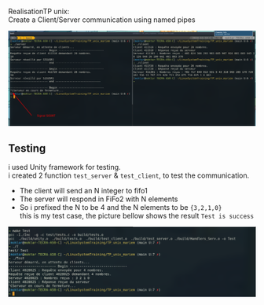 RealisationTP unix:<br> 
Create a Client/Server communication using named pipes

![pic](./TP_unix.png)


## Testing
i used Unity framework for testing.<br> 
i created 2 function `test_server` & `test_client`, to test the communication.<br>
- The client will send an N integer to fifo1 <br>
- The server will respond in FiFo2 with N elements <br>
- So i prefixed the N to be 4 and the N elements to be `{3,2,1,0}`<br>
this is my test case, the picture bellow shows the result `Test is success`<br>

![pic](./Test_Unix.png)
